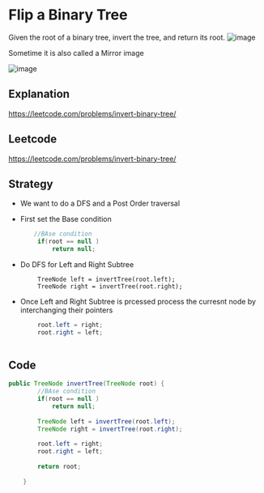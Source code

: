 # Flip a Binary Tree

Given the root of a binary tree, invert the tree, and return its root.
![image](https://user-images.githubusercontent.com/8110582/169685243-a46d8c27-b586-4c8a-9816-1564b5270d6b.png)

Sometime it is also called a Mirror image 

![image](https://user-images.githubusercontent.com/8110582/169685334-97678995-701f-4dd8-9ec1-ef9c3a9580dc.png)


## Explanation 
https://leetcode.com/problems/invert-binary-tree/ 

## Leetcode 
https://leetcode.com/problems/invert-binary-tree/

## Strategy 
- We want to do a DFS and a Post Order traversal 

- First set the Base condition 
````java
       //BAse condition 
        if(root == null )
            return null;
````
- Do DFS for Left and Right Subtree 
````
        TreeNode left = invertTree(root.left);
        TreeNode right = invertTree(root.right);
````
- Once Left and Right Subtree is prcessed process the curresnt node by interchanging their pointers 
````java
        root.left = right;
        root.right = left;
        
````

## Code 
````java
public TreeNode invertTree(TreeNode root) {
        //BAse condition 
        if(root == null )
            return null;
        
        TreeNode left = invertTree(root.left);
        TreeNode right = invertTree(root.right);
        
        root.left = right;
        root.right = left;
        
        return root; 
        
    }
````
